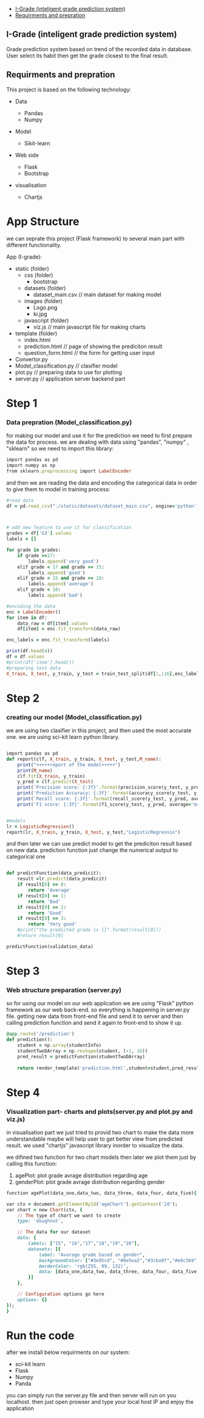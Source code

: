 - [I-Grade (inteligent grade prediction system)](#heading)
- [Requirments and prepration](#heading)

<!-- TOC -->
## I-Grade (inteligent grade prediction system)
Grade prediction system based on trend of the recorded data in database. User select its habit then get the grade closest to the final result.

## Requirments and prepration
This project is based on the following technology:
* Data
  + Pandas
  + Numpy
  
* Model
  + Sikit-learn
  
* Web side
  + Flask
  + Bootstrap

* visualisation
  + Chartjs

# App Structure
we can seprate this project (Flask framework) to several main part with different functionality.

App (I-grade):
  + static (folder)
    + css (folder)
      + bootstrap
    + datasets (folder)
      + dataset_main.csv // main dataset for making model
    + images (folder)
      + Logo.png 
      + ki.jpg
    + javascript (folder)
      + viz.js // main javascript file for making charts
  + template (folder)
    + index.html
    + prediction.html // page of showing the prediciton result
    + question_form.html // the form for getting user input
  + Convertor.py
  + Model_classification.py // clasifier model
  + plot.py // preparing data to use for plotting
  + server.py // application server backend part
  

# Step 1
### Data prepration (Model_classification.py)
for making our model and use it for the prediction we need to first prepare the data for process. we are dealing with data using "pandas", "numpy" , "sklearn"
so we need to import this library:

```ruby
import pandas as pd
import numpy as np
from sklearn.preprocessing import LabelEncoder

```
and then we are reading the data and encoding the categorical data in order to give them to model in training process:

```ruby
#read data
df = pd.read_csv("./static/datasets/dataset_main.csv", engine='python',sep=',')



# add new feature to use it for classification
grades = df['G3'].values
labels = []

for grade in grades:
    if grade >=17:
        labels.append('very good')
    elif grade < 17 and grade >= 15:
        labels.append('good')
    elif grade < 15 and grade >= 10:
        labels.append('average')
    elif grade < 10:
        labels.append('bad')

#encoding the data
enc = LabelEncoder()
for item in df:
    data_raw = df[item].values
    df[item] = enc.fit_transform(data_raw)

enc_labels = enc.fit_transform(labels)

print(df.head(4))
df = df.values
#print(df['item'].head())
#preparing test data
X_train, X_test, y_train, y_test = train_test_split(df[:,:16],enc_labels, stratify=enc_labels,random_state=0,test_size=0.20)

```
# Step 2
### creating our model (Model_classification.py)
we are using two clasifier in this project, and then used the most accurate one. we are using sci-kit learn python library.

```ruby

import pandas as pd
def report(clf, X_train, y_train, X_test, y_test,M_name):
    print("+++++report of the model+++++")
    print(M_name)
    clf.fit(X_train, y_train)
    y_pred = clf.predict(X_test)
    print('Precision score: {:3f}'.format(precision_score(y_test, y_pred, average='macro')))
    print('Prediction Accuracy: {:3f}'.format(accuracy_score(y_test, y_pred)))
    print('Recall score: {:3f}'.format(recall_score(y_test, y_pred, average='macro')))
    print('F1 score: {:3f}'.format(f1_score(y_test, y_pred, average='macro')))


#models
lr = LogisticRegression()
report(lr, X_train, y_train, X_test, y_test,"LogisticRegressio")

```
and then later we can use predict model to get the prediciton result based on new data. prediction function just change the numerical output to categorical one
```ruby

def predictFunction(data_predicit):
    result =lr.predict(data_predicit)
    if result[0] == 0:
        return 'Average'
    if result[0] == 1:
        return 'Bad'
    if result[0] == 2:
        return 'Good'
    if result[0] == 3:
        return 'Very good'
    #print("the predicted grade is {}".format(result[0]))
    #return result[0]

predictFunction(validation_data)

```
# Step 3
### Web structure preparation (server.py)
so for using our model on our web application we are using "Flask" python framework as our web back-end. so everything is happening in server.py file. getting new data from front-end file and send it to server and then calling prediction function and send it again to front-end to show it up.

```ruby
@app.route('/prediction')
def prediction():
    student = np.array(studentInfo)
    studentTwoDArray = np.reshape(student, (-1, 16))
    pred_result = predictFunction(studentTwoDArray)
    
    return render_template('prediction.html',student=student,pred_result=pred_result)

```

# Step 4
### Visualization part- charts and plots(server.py and plot.py and viz.js)
in visualisation part we just tried to provid two chart to make the data more understandable maybe will help user to get better view from predicted result. we used "chartjs" javascript library inorder to visualize the data.

we difined two function for two chart models then later we plot them just by calling this function:
1. agePlot: plot grade avrage distribution regarding age
2. genderPlot: plot grade avrage distribution regarding gender

```ruby
function agePlot(data_one,data_two, data_three, data_four, data_five){

var ctx = document.getElementById('ageChart').getContext('2d');
var chart = new Chart(ctx, {
    // The type of chart we want to create
    type: 'doughnut',

    // The data for our dataset
    data: {
        labels: ["15", "16","17","18","19","20"],
        datasets: [{
            label: "Avarage grade based on gender",
            backgroundColor: ["#3e95cd", "#8e5ea2","#3cba9f","#e8c3b9","#c45850"],
            borderColor: 'rgb(255, 99, 132)',
            data: [data_one,data_two, data_three, data_four, data_five,5],
        }]
    },

    // Configuration options go here
    options: {}
});
}
```

# Run the code
after we install below requirments on our system:
  * sci-kit learn
  * Flask
  * Numpy
  * Panda
  
you can simply run the server.py file and then server will run on you localhost. then just open prowser and type your local host IP and enjoy the application

